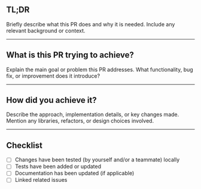 ## TL;DR
Briefly describe what this PR does and why it is needed. Include any relevant background or context.

---

## What is this PR trying to achieve?
Explain the main goal or problem this PR addresses. What functionality, bug fix, or improvement does it introduce?

---

## How did you achieve it?
Describe the approach, implementation details, or key changes made. Mention any libraries, refactors, or design choices involved.

---

## Checklist
- [ ] Changes have been tested (by yourself and/or a teammate) locally
- [ ] Tests have been added or updated
- [ ] Documentation has been updated (if applicable)
- [ ] Linked related issues
